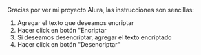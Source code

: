 Gracias por ver mi proyecto Alura, las instrucciones son sencillas:
1. Agregar el texto que deseamos encriptar
2. Hacer click en botón "Encriptar
3. Si deseamos desencriptar, agregar el texto encriptado
4. Hacer click en botón "Desencriptar" 


